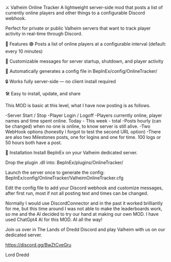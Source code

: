 ⚔️ Valheim Online Tracker
A lightweight server-side mod that posts a list of currently online players and other things to a configurable Discord webhook.

Perfect for private or public Valheim servers that want to track player activity in real-time through Discord.

🔧 Features
🟢 Posts a list of online players at a configurable interval (default: every 10 minutes)

📣 Customizable messages for server startup, shutdown, and player activity

📁 Automatically generates a config file in BepInEx/config/OnlineTracker/

🔒 Works fully server-side — no client install required

🛠️ Easy to install, update, and share

This MOD is basic at this level, what I have now posting is as follows.

-Server Start / Stop
-Player Login / Logoff
-Players currently online, player names and time spent online. Today - This week - total
-Posts hourly (can be changed) when no one is online, to know server is still alive.
-Two WebHook options (honestly i forgot to test the second URL option)
-There are also two Milestones posts, one for logins and one for time. 100 logs or 50 hours both have a post.

📂 Installation
Install BepInEx on your Valheim dedicated server.

Drop the plugin .dll into:
BepInEx/plugins/OnlineTracker/

Launch the server once to generate the config: BepInEx/config/OnlineTracker/ValheimOnlineTracker.cfg

Edit the config file to add your Discord webhook and customize messages, after first run, most if not all posting text and times can be changed.

Normally I would use DiscordConnector and in the past it worked brilliantly for me, but this time around I was not able to make the leaderboards work, so me and the AI decided to try our hand at making our own MOD. I have used ChatGpt4 AI for this MOD. AI all the way!

Join us over in The Lands of Dredd Discord and play Valheim with us on our dedicated server.


https://discord.gg/BwZtCveGru

Lord Dredd



